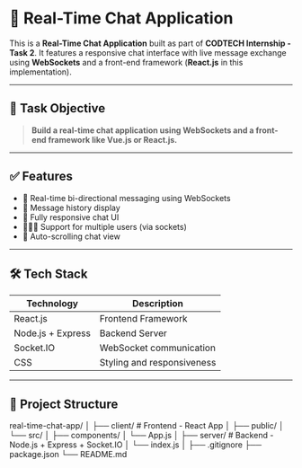 # 💬 Real-Time Chat Application

This is a **Real-Time Chat Application** built as part of **CODTECH Internship - Task 2**. It features a responsive chat interface with live message exchange using **WebSockets** and a front-end framework (**React.js** in this implementation).

---

## 📌 Task Objective

> **Build a real-time chat application using WebSockets and a front-end framework like Vue.js or React.js.**

---

## ✅ Features

- 🔄 Real-time bi-directional messaging using WebSockets  
- 🧾 Message history display  
- 📱 Fully responsive chat UI  
- 🧑‍🤝‍🧑 Support for multiple users (via sockets)
- 💬 Auto-scrolling chat view

---

## 🛠️ Tech Stack

| Technology | Description |
|------------|-------------|
| React.js   | Frontend Framework |
| Node.js + Express | Backend Server |
| Socket.IO  | WebSocket communication |
| CSS        | Styling and responsiveness |

---

## 📁 Project Structure

real-time-chat-app/
│
├── client/ # Frontend - React App
│ ├── public/
│ └── src/
│ ├── components/
│ └── App.js
│
├── server/ # Backend - Node.js + Express + Socket.IO
│ └── index.js
│
├── .gitignore
├── package.json
└── README.md

